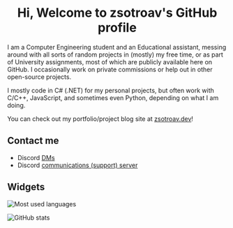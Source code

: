 <h1 align="center">Hi, Welcome to zsotroav's GitHub profile</h1>

I am a Computer Engineering student and an Educational assistant, messing around
with all sorts of random projects in (mostly) my free time, or as part of
University assignments, most of which are publicly available here on GitHub. I
occasionally work on private commissions or help out in other open-source
projects.

I mostly code in C# (.NET) for my personal projects, but often work with C/C++,
JavaScript, and sometimes even Python, depending on what I am doing.

You can check out my portfolio/project blog site at
[zsotroav.dev](https://zsotroav.dev)!

## Contact me
- Discord [DMs](https://discord.com/users/389315198391025666)
- Discord [communications (support) server](https://discord.gg/dMrwaAkEcv)

## Widgets

![Most used languages](https://github-readme-stats-zsotroav.vercel.app/api/top-langs?username=zsotroav&show_icons=true&theme=radical&locale=en&layout=compact&langs_count=8&card_width=350)

![GitHub stats](https://github-readme-stats-zsotroav.vercel.app/api?username=zsotroav&show_icons=true&theme=radical&locale=en&count_private=true&show=prs_merged&rank_icon=github)

